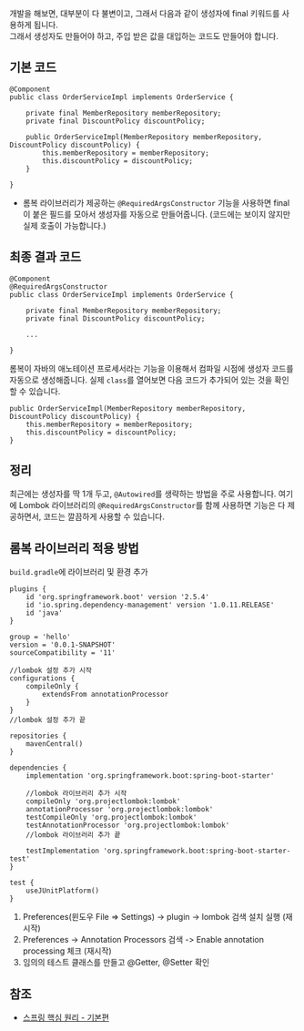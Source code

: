 개발을 해보면, 대부분이 다 불변이고, 그래서 다음과 같이 생성자에 final 키워드를 사용하게 됩니다.   
그래서 생성자도 만들어야 하고, 주입 받은 값을 대입하는 코드도 만들어야 합니다.

## 기본 코드
```
@Component
public class OrderServiceImpl implements OrderService {

    private final MemberRepository memberRepository;
    private final DiscountPolicy discountPolicy;

    public OrderServiceImpl(MemberRepository memberRepository, DiscountPolicy discountPolicy) {
        this.memberRepository = memberRepository;
        this.discountPolicy = discountPolicy;
    }

}
```
* 롬복 라이브러리가 제공하는 ```@RequiredArgsConstructor``` 기능을 사용하면 final이 붙은 필드를 모아서 생성자를 자동으로 만들어줍니다. (코드에는 보이지 않지만 실제 호출이 가능합니다.)

## 최종 결과 코드
```
@Component
@RequiredArgsConstructor
public class OrderServiceImpl implements OrderService {

    private final MemberRepository memberRepository;
    private final DiscountPolicy discountPolicy;

    ...

}
```

롬복이 자바의 애노테이션 프로세서라는 기능을 이용해서 컴파일 시점에 생성자 코드를 자동으로 생성해줍니다. 실제 ```class```를 열어보면 다음 코드가 추가되어 있는 것을 확인할 수 있습니다.

```
public OrderServiceImpl(MemberRepository memberRepository, DiscountPolicy discountPolicy) {
    this.memberRepository = memberRepository;
    this.discountPolicy = discountPolicy;
}
```

## 정리
최근에는 생성자를 딱 1개 두고, ```@Autowired```를 생략하는 방법을 주로 사용합니다. 여기에 Lombok 라이브러리의 ```@RequiredArgsConstructor```를 함께 사용하면 기능은 다 제공하면서, 코드는 깔끔하게 사용할 수 있습니다.

## 롬복 라이브러리 적용 방법
```build.gradle```에 라이브러리 및 환경 추가
```
plugins {
	id 'org.springframework.boot' version '2.5.4'
	id 'io.spring.dependency-management' version '1.0.11.RELEASE'
	id 'java'
}

group = 'hello'
version = '0.0.1-SNAPSHOT'
sourceCompatibility = '11'

//lombok 설정 추가 시작
configurations {
	compileOnly {
		extendsFrom annotationProcessor
	}
}
//lombok 설정 추가 끝

repositories {
	mavenCentral()
}

dependencies {
	implementation 'org.springframework.boot:spring-boot-starter'

	//lombok 라이브러리 추가 시작
	compileOnly 'org.projectlombok:lombok'
	annotationProcessor 'org.projectlombok:lombok'
	testCompileOnly 'org.projectlombok:lombok'
	testAnnotationProcessor 'org.projectlombok:lombok'
	//lombok 라이브러리 추가 끝

	testImplementation 'org.springframework.boot:spring-boot-starter-test'
}

test {
	useJUnitPlatform()
}
```
1. Preferences(윈도우 File => Settings) -> plugin -> lombok 검색 설치 실행 (재시작)
2. Preferences -> Annotation Processors 검색 -> Enable annotation processing 체크 (재시작)
3. 임의의 테스트 클래스를 만들고 \@Getter, \@Setter 확인

## 참조
* [스프링 핵심 원리 - 기본편](https://www.inflearn.com/course/%EC%8A%A4%ED%94%84%EB%A7%81-%ED%95%B5%EC%8B%AC-%EC%9B%90%EB%A6%AC-%EA%B8%B0%EB%B3%B8%ED%8E%B8/dashboard)